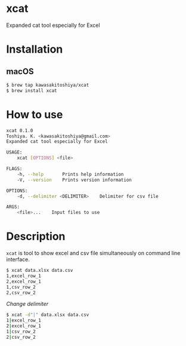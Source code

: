 # xcat

Expanded cat tool especially for Excel

# Installation

## macOS
``` bash
$ brew tap kawasakitoshiya/xcat
$ brew install xcat
```

# How to use

``` bash
xcat 0.1.0
Toshiya. K. <kawasakitoshiya@gmail.com>
Expanded cat tool especially for Excel

USAGE:
    xcat [OPTIONS] <file>

FLAGS:
    -h, --help       Prints help information
    -V, --version    Prints version information

OPTIONS:
    -d, --delimiter <DELIMITER>    Delimiter for csv file

ARGS:
    <file>...    Input files to use

```

# Description
`xcat` is tool to show excel and csv file simultaneously on command line interface.

``` bash
$ xcat data.xlsx data.csv
1,excel_row_1
2,excel_row_1
1,csv_row_2
2,csv_row_2
```

*Change delimiter*
``` bash
$ xcat -d"|" data.xlsx data.csv
1|excel_row_1
2|excel_row_1
1|csv_row_2
2|csv_row_2
```
